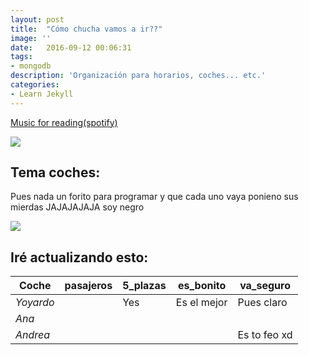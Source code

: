 ```yaml
---
layout: post
title:  "Cómo chucha vamos a ir??"
image: ''
date:   2016-09-12 00:06:31
tags:
- mongodb
description: 'Organización para horarios, coches... etc.'
categories:
- Learn Jekyll 
---
```


<p class="music-read"><a href="spotify:track:4DAZ8UYNpWVIV46aLkN2Qp">Music for reading(spotify)</a></p>

<img src="https://c.tenor.com/0vCy1vzvWgQAAAAC/holiday-vacation.gif">

## Tema coches:

Pues nada un forito para programar y que cada uno vaya ponieno sus mierdas JAJAJAJAJA soy negro

<img src="https://thumbs.gfycat.com/SardonicKnobbyConch-size_restricted.gif">

## Iré actualizando esto:

| **Coche** 	| **pasajeros** 	| **5_plazas** 	| **es_bonito** 	| **va_seguro** 	|
|-----------	|---------------	|--------------	|---------------	|---------------	|
| _Yoyardo_ 	|               	| Yes          	| Es el mejor   	| Pues claro    	|
| _Ana_     	|               	|              	|               	|               	|
| _Andrea_  	|               	|              	|               	| Es to feo xd  	|

